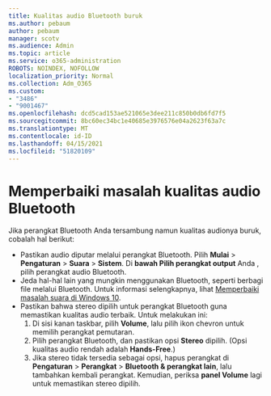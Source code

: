 ```yaml
---
title: Kualitas audio Bluetooth buruk
ms.author: pebaum
author: pebaum
manager: scotv
ms.audience: Admin
ms.topic: article
ms.service: o365-administration
ROBOTS: NOINDEX, NOFOLLOW
localization_priority: Normal
ms.collection: Adm_O365
ms.custom:
- "3486"
- "9001467"
ms.openlocfilehash: dcd5cad153ae521065e3dee211c850b0db6fd7f5
ms.sourcegitcommit: 8bc60ec34bc1e40685e3976576e04a2623f63a7c
ms.translationtype: MT
ms.contentlocale: id-ID
ms.lasthandoff: 04/15/2021
ms.locfileid: "51820109"
---
```

# <a name="fix-bluetooth-audio-quality-issue"></a>Memperbaiki masalah kualitas audio Bluetooth

Jika perangkat Bluetooth Anda tersambung namun kualitas audionya buruk, cobalah hal berikut:

- Pastikan audio diputar melalui perangkat Bluetooth. Pilih **Mulai**  >  **Pengaturan**  >  **Suara**  >  **Sistem**. Di **bawah Pilih perangkat output** Anda , pilih perangkat audio Bluetooth.
- Jeda hal-hal lain yang mungkin menggunakan Bluetooth, seperti berbagi file melalui Bluetooth. Untuk informasi selengkapnya, lihat [Memperbaiki masalah suara di Windows 10](https://support.microsoft.com/help/4520288/windows-10-fix-sound-problems).
- Pastikan bahwa stereo dipilih untuk perangkat Bluetooth guna memastikan kualitas audio terbaik. Untuk melakukan ini: 
    1. Di sisi kanan taskbar, pilih **Volume**, lalu pilih ikon chevron untuk memilih perangkat pemutaran.
    2. Pilih perangkat Bluetooth, dan pastikan opsi **Stereo** dipilih. (Opsi kualitas audio rendah adalah **Hands-Free**.)
    3. Jika stereo tidak tersedia sebagai opsi, hapus perangkat di **Pengaturan**  >  **Perangkat**  >  **Bluetooth & perangkat lain**, lalu tambahkan kembali perangkat. Kemudian, periksa **panel Volume** lagi untuk memastikan stereo dipilih.

